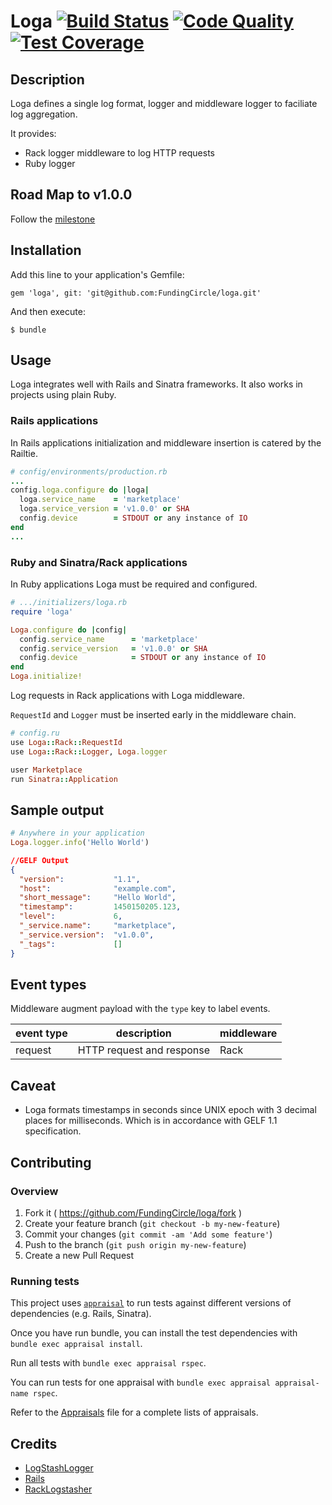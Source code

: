 # Loga [![Build Status](https://circleci.com/gh/FundingCircle/loga/tree/master.svg?style=shield&circle-token=9b81c3cf8468a8c3dc760f4c0398cf8914cb27d4)](https://circleci.com/gh/FundingCircle/loga/tree/master) [![Code Quality](https://codeclimate.com/repos/5563694f6956805723005d2f/badges/8eecb9144730614fb39e/gpa.svg)](https://codeclimate.com/repos/5563694f6956805723005d2f/feed) [![Test Coverage](https://codeclimate.com/repos/5563694f6956805723005d2f/badges/8eecb9144730614fb39e/coverage.svg)](https://codeclimate.com/repos/5563694f6956805723005d2f/coverage)

## Description

Loga defines a single log format, logger and middleware logger
to faciliate log aggregation.

It provides:
- Rack logger middleware to log HTTP requests
- Ruby logger

## Road Map to v1.0.0

Follow the [milestone](https://github.com/FundingCircle/loga/milestones/The%20road%20to%20v1.0.0)

## Installation

Add this line to your application's Gemfile:

    gem 'loga', git: 'git@github.com:FundingCircle/loga.git'

And then execute:

    $ bundle

## Usage

Loga integrates well with Rails and Sinatra frameworks. It also works in projects
using plain Ruby.

### Rails applications

In Rails applications initialization and middleware insertion is catered by
the Railtie.

```ruby
# config/environments/production.rb
...
config.loga.configure do |loga|
  loga.service_name    = 'marketplace'
  loga.service_version = 'v1.0.0' or SHA
  config.device        = STDOUT or any instance of IO
end
...
```

### Ruby and Sinatra/Rack applications

In Ruby applications Loga must be required and configured.

```ruby
# .../initializers/loga.rb
require 'loga'

Loga.configure do |config|
  config.service_name      = 'marketplace'
  config.service_version   = 'v1.0.0' or SHA
  config.device            = STDOUT or any instance of IO
end
Loga.initialize!

```
Log requests in Rack applications with Loga middleware.

`RequestId` and `Logger` must be inserted early in the middleware chain.

```ruby
# config.ru
use Loga::Rack::RequestId
use Loga::Rack::Logger, Loga.logger

user Marketplace
run Sinatra::Application
```


## Sample output

```ruby
# Anywhere in your application
Loga.logger.info('Hello World')
```
```json
//GELF Output
{
  "version":           "1.1",
  "host":              "example.com",
  "short_message":     "Hello World",
  "timestamp":         1450150205.123,
  "level":             6,
  "_service.name":     "marketplace",
  "_service.version":  "v1.0.0",
  "_tags":             []
}
```

## Event types

Middleware augment payload with the `type` key to label events.

| event type        | description                       | middleware              |
|-------------------|-----------------------------------|-------------------------|
| request           | HTTP request and response         | Rack                    |

## Caveat

- Loga formats timestamps in seconds since UNIX epoch with 3 decimal places
  for milliseconds. Which is in accordance with GELF 1.1 specification.

## Contributing

### Overview

1. Fork it ( https://github.com/FundingCircle/loga/fork )
2. Create your feature branch (`git checkout -b my-new-feature`)
3. Commit your changes (`git commit -am 'Add some feature'`)
4. Push to the branch (`git push origin my-new-feature`)
5. Create a new Pull Request

### Running tests

This project uses [`appraisal`](https://github.com/thoughtbot/appraisal/tree/v2.0.2) to run tests against different versions of dependencies (e.g. Rails, Sinatra).

Once you have run bundle, you can install the test dependencies with `bundle exec appraisal install`.

Run all tests with `bundle exec appraisal rspec`.

You can run tests for one appraisal with `bundle exec appraisal appraisal-name rspec`.

Refer to the [Appraisals](https://github.com/FundingCircle/loga/blob/master/Appraisals) file for a complete lists of appraisals.

## Credits

- [LogStashLogger](https://github.com/dwbutler/logstash-logger)
- [Rails](https://github.com/rails/rails)
- [RackLogstasher](https://github.com/alphagov/rack-logstasher)

